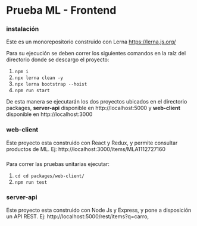 # Prueba ML - Frontend

### instalación

Este es un monorepositorio construido con Lerna https://lerna.js.org/

Para su ejecución se deben correr los siguientes comandos 
en la raíz del directorio donde se descargo el proyecto:

1. `npm i`
2. `npx lerna clean -y`
3. `npx lerna bootstrap --hoist`
4. `npm run start`

De esta manera se ejecutarán los dos proyectos ubicados 
en el directorio packages, 
__server-api__ disponible en http://localhost:5000  y 
__web-client__ disponible en http://localhost:3000

####
### web-client
Este proyecto esta construido con React y Redux,
y permite consultar productos de ML. Ej: http://localhost:3000/items/MLA1112727160

#####
Para correr las pruebas unitarias ejecutar:

1. `cd cd packages/web-client/`
2. `npm run test`

####
### server-api
Este proyecto esta construido con Node Js y Express,
y pone a disposición un API REST. Ej: http://localhost:5000/rest/items?q=carro, 
